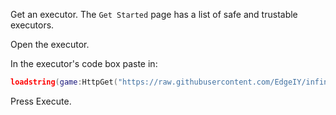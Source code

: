 Get an executor. The `Get Started` page has a list of safe and trustable executors.

Open the executor.

In the executor's code box paste in:

```lua
loadstring(game:HttpGet("https://raw.githubusercontent.com/EdgeIY/infiniteyield/master/source"))()
```

Press Execute.
